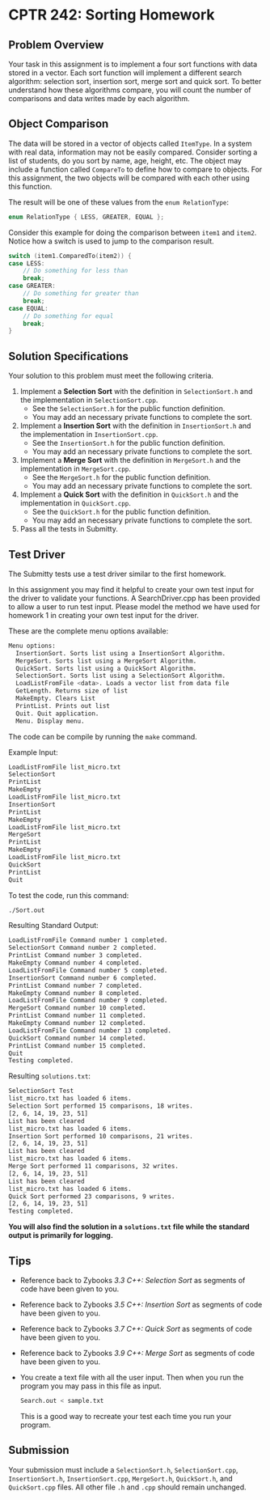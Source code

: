 # CPTR 242: Sorting Homework

## Problem Overview

Your task in this assignment is to implement a four sort functions with data stored in a vector.
Each sort function will implement a different search algorithm: selection sort, insertion sort, merge sort and quick sort.
To better understand how these algorithms compare, you will count the number of comparisons and data writes made by each algorithm.

## Object Comparison

The data will be stored in a vector of objects called `ItemType`.
In a system with real data, information may not be easily compared.
Consider sorting a list of students, do you sort by name, age, height, etc.
The object may include a function called `CompareTo` to define how to compare to objects.
For this assignment, the two objects will be compared with each other using this function.

The result will be one of these values from the `enum RelationType`:

```c++
enum RelationType { LESS, GREATER, EQUAL };
```

Consider this example for doing the comparison between `item1` and `item2`.
Notice how a switch is used to jump to the comparison result.

```c++
switch (item1.ComparedTo(item2)) {
case LESS:
    // Do something for less than
    break;
case GREATER:
    // Do something for greater than
    break;
case EQUAL:
    // Do something for equal
    break;
}
```

## Solution Specifications

Your solution to this problem must meet the following criteria.

1. Implement a __Selection Sort__ with the definition in `SelectionSort.h` and the implementation in `SelectionSort.cpp`.
     * See the `SelectionSort.h` for the public function definition.
     * You may add an necessary private functions to complete the sort.
1. Implement a __Insertion Sort__ with the definition in `InsertionSort.h` and the implementation in `InsertionSort.cpp`.
     * See the `InsertionSort.h` for the public function definition.
     * You may add an necessary private functions to complete the sort.
1. Implement a __Merge Sort__ with the definition in `MergeSort.h` and the implementation in `MergeSort.cpp`.
     * See the `MergeSort.h` for the public function definition.
     * You may add an necessary private functions to complete the sort.
1. Implement a __Quick Sort__ with the definition in `QuickSort.h` and the implementation in `QuickSort.cpp`.
     * See the `QuickSort.h` for the public function definition.
     * You may add an necessary private functions to complete the sort.
1. Pass all the tests in Submitty.

## Test Driver

The Submitty tests use a test driver similar to the first homework.

In this assignment you may find it helpful to create your own test input for the driver to validate your functions.
A SearchDriver.cpp has been provided to allow a user to run test input.
Please model the method we have used for homework 1 in creating your own test input for the driver.

These are the complete menu options available:

```sh
Menu options:
  InsertionSort. Sorts list using a InsertionSort Algorithm.
  MergeSort. Sorts list using a MergeSort Algorithm.
  QuickSort. Sorts list using a QuickSort Algorithm.
  SelectionSort. Sorts list using a SelectionSort Algorithm.
  LoadListFromFile <data>. Loads a vector list from data file
  GetLength. Returns size of list
  MakeEmpty. Clears List
  PrintList. Prints out list
  Quit. Quit application.
  Menu. Display menu.
```

The code can be compile by running the `make` command.

Example Input:

```sh
LoadListFromFile list_micro.txt
SelectionSort
PrintList
MakeEmpty
LoadListFromFile list_micro.txt
InsertionSort
PrintList
MakeEmpty
LoadListFromFile list_micro.txt
MergeSort
PrintList
MakeEmpty
LoadListFromFile list_micro.txt
QuickSort
PrintList
Quit
```

To test the code, run this command:

```sh
./Sort.out
```

Resulting Standard Output:

```sh
LoadListFromFile Command number 1 completed.
SelectionSort Command number 2 completed.
PrintList Command number 3 completed.
MakeEmpty Command number 4 completed.
LoadListFromFile Command number 5 completed.
InsertionSort Command number 6 completed.
PrintList Command number 7 completed.
MakeEmpty Command number 8 completed.
LoadListFromFile Command number 9 completed.
MergeSort Command number 10 completed.
PrintList Command number 11 completed.
MakeEmpty Command number 12 completed.
LoadListFromFile Command number 13 completed.
QuickSort Command number 14 completed.
PrintList Command number 15 completed.
Quit
Testing completed.
```

Resulting `solutions.txt`:

```sh
SelectionSort Test
list_micro.txt has loaded 6 items.
Selection Sort performed 15 comparisons, 18 writes.
[2, 6, 14, 19, 23, 51]
List has been cleared 
list_micro.txt has loaded 6 items.
Insertion Sort performed 10 comparisons, 21 writes.
[2, 6, 14, 19, 23, 51]
List has been cleared 
list_micro.txt has loaded 6 items.
Merge Sort performed 11 comparisons, 32 writes.
[2, 6, 14, 19, 23, 51]
List has been cleared 
list_micro.txt has loaded 6 items.
Quick Sort performed 23 comparisons, 9 writes.
[2, 6, 14, 19, 23, 51]
Testing completed.
```

**You will also find the solution in a `solutions.txt` file while the standard output is primarily for logging.**

## Tips

* Reference back to Zybooks *3.3 C++: Selection Sort* as segments of code have been given to you.
* Reference back to Zybooks *3.5 C++: Insertion Sort* as segments of code have been given to you.
* Reference back to Zybooks *3.7 C++: Quick Sort* as segments of code have been given to you.
* Reference back to Zybooks *3.9 C++: Merge Sort* as segments of code have been given to you.
* You create a text file with all the user input. Then when you run the program you may pass in this file as input.

  ```sh
  Search.out < sample.txt
  ```

  This is a good way to recreate your test each time you run your program.

## Submission

Your submission must include a `SelectionSort.h`, `SelectionSort.cpp`, `InsertionSort.h`, `InsertionSort.cpp`, `MergeSort.h`, `QuickSort.h`, and `QuickSort.cpp` files.
All other file `.h` and `.cpp` should remain unchanged.
